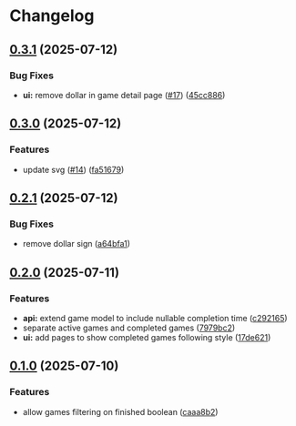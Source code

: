 # Changelog

## [0.3.1](https://github.com/somduttasinha/poker-tracker/compare/v0.3.0...v0.3.1) (2025-07-12)


### Bug Fixes

* **ui:** remove dollar in game detail page ([#17](https://github.com/somduttasinha/poker-tracker/issues/17)) ([45cc886](https://github.com/somduttasinha/poker-tracker/commit/45cc886fb2a9655c5df96b1ff14a0c36d7bf1ced))

## [0.3.0](https://github.com/somduttasinha/poker-tracker/compare/v0.2.1...v0.3.0) (2025-07-12)


### Features

* update svg ([#14](https://github.com/somduttasinha/poker-tracker/issues/14)) ([fa51679](https://github.com/somduttasinha/poker-tracker/commit/fa516799395c861fceba3a29284d85e758039e6e))

## [0.2.1](https://github.com/somduttasinha/poker-tracker/compare/v0.2.0...v0.2.1) (2025-07-12)


### Bug Fixes

* remove dollar sign ([a64bfa1](https://github.com/somduttasinha/poker-tracker/commit/a64bfa1bc4bd6059ed004ec64103f1475d24a98b))

## [0.2.0](https://github.com/somduttasinha/poker-tracker/compare/v0.1.0...v0.2.0) (2025-07-11)


### Features

* **api:** extend game model to include nullable completion time ([c292165](https://github.com/somduttasinha/poker-tracker/commit/c2921657d2ef699615cf2dc82e6098111af00af8))
* separate active games and completed games ([7979bc2](https://github.com/somduttasinha/poker-tracker/commit/7979bc25af8cf4068dd4fa3dec2956d63f9bf16f))
* **ui:** add pages to show completed games following style ([17de621](https://github.com/somduttasinha/poker-tracker/commit/17de6212f64d8b463a603cf261d53d8a3a9b26c6))

## [0.1.0](https://github.com/somduttasinha/poker-tracker/compare/v0.0.15...v0.1.0) (2025-07-10)


### Features

* allow games filtering on finished boolean ([caaa8b2](https://github.com/somduttasinha/poker-tracker/commit/caaa8b2740a8f64ab9f457a184b0f0eb7ae592d9))
